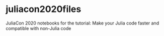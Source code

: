 # juliacon2020files
JuliaCon 2020 notebooks for the tutorial: Make your Julia code faster and compatible with non-Julia code
